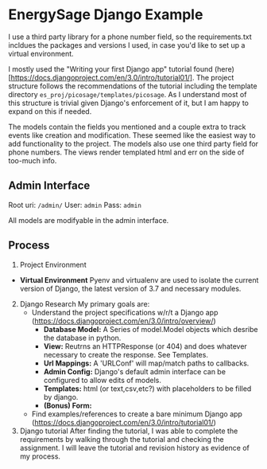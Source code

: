 # EnergySage Django Example

I use a third party library for a phone number field, so the requirements.txt
incldues the packages and versions I used, in case you'd like to set up a
virtual environment.

I mostly used the "Writing your first Django app" tutorial found
(here)[https://docs.djangoproject.com/en/3.0/intro/tutorial01/]. The project
structure follows the recommendations of the tutorial including the template
directory `es_proj/picosage/templates/picosage`. As I understand most of this
structure is trivial given Django's enforcement of it, but I am happy to expand on
this if needed.

The models contain the fields you mentioned and a couple extra to track events
like creation and modification. These seemed like the easiest way to add
functionality to the project. The models also use one third party field for
phone numbers. The views render templated html and err on the side of too-much
info.


## Admin Interface

Root uri: `/admin/`
User: `admin`
Pass: `admin`

All models are modifyable in the admin interface.


## Process

1. Project Environment
  - **Virtual Environment**
    Pyenv and virtualenv are used to isolate the current
    version of Django, the latest version of 3.7 and necessary modules.
2. Django Research
   My primary goals are:
   - Understand the project specifications w/r/t a Django app
     (https://docs.djangoproject.com/en/3.0/intro/overview/)
     - **Database Model:** A Series of model.Model objects which desribe the
       database in python.
     - **View:** Reutrns an HTTPResponse (or 404) and does whatever necessary to
       create the response. See Templates.
     - **Url Mappings:** A 'URLConf' will map/match paths to callbacks.
     - **Admin Config:** Django's default admin interface can be configured to
       allow edits of models.
     - **Templates:** html (or text,csv,etc?) with placeholders to be filled by
       django.
     - **(Bonus) Form:**
   - Find examples/references to create a bare minimum Django app
     (https://docs.djangoproject.com/en/3.0/intro/tutorial01/)
3. Django tutorial After finding the tutorial, I was able to complete the
   requirements by walking through the tutorial and checking the assignment. I
   will leave the tutorial and revision history as evidence of my process.
